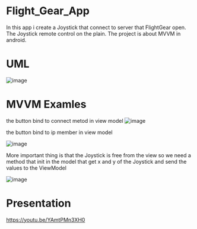 # Flight_Gear_App
 
In this app i create a Joystick that connect to server that FlightGear open.
The Joystick remote control on the plain.
The project is about MVVM in android.

# UML
![image](https://user-images.githubusercontent.com/73038977/123558124-69cfde80-d79d-11eb-998c-9ecf61de95ee.png)

# MVVM Examles
the button bind to connect metod in view model
![image](https://user-images.githubusercontent.com/73038977/123558155-8d932480-d79d-11eb-88d7-1dd13ab80644.png)

the button bind to ip member in view model

![image](https://user-images.githubusercontent.com/73038977/123558216-b9aea580-d79d-11eb-9273-a12d7e0eb20d.png)

More important thing is that the Joystick is free from the view so we need a method that init in the model that get x and y of the Joystick and send the values to the ViewModel

![image](https://user-images.githubusercontent.com/73038977/123558316-4a858100-d79e-11eb-80e5-ce6f9fc1e218.png)


# Presentation
https://youtu.be/YAmtPMn3XH0

